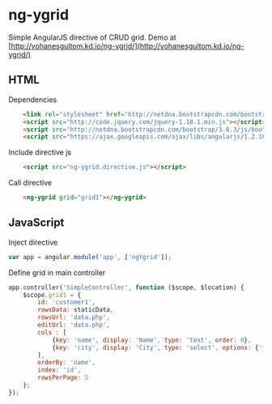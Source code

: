 ng-ygrid
========

Simple AngularJS directive of CRUD grid. Demo at [http://yohanesgultom.kd.io/ng-ygrid/](http://yohanesgultom.kd.io/ng-ygrid/)

## HTML

Dependencies
```html
	<link rel="stylesheet" href="http://netdna.bootstrapcdn.com/bootstrap/3.0.3/css/bootstrap.min.css">	
	<script src="http://code.jquery.com/jquery-1.10.1.min.js"></script>	
	<script src="http://netdna.bootstrapcdn.com/bootstrap/3.0.3/js/bootstrap.min.js"></script>	
	<script src="https://ajax.googleapis.com/ajax/libs/angularjs/1.2.10/angular.min.js"></script>
```
Include directive js
```html
	<script src="ng-ygrid.directive.js"></script>
```
Call directive
```html
	<ng-ygrid grid="grid1"></ng-ygrid>
```

## JavaScript

Inject directive
```js
var app = angular.module('app', ['ngYgrid']);
```
Define grid in main controller
```js
app.controller('SimpleController', function ($scope, $location) {
	$scope.grid1 = {
		id: 'customer1',
		rowsData: staticData,
		rowsUrl: 'data.php',
		editUrl: 'data.php',
		cols : [
			{key: 'name', display: 'Name', type: 'text', order: 0}, 
			{key: 'city', display: 'City', type: 'select', options: {'jakarta': 'Jakarta','bandung':'Bandung','bali':'Bali'}, order: 1}
		],		
		orderBy: 'name',
		index: 'id',
		rowsPerPage: 5
	};
});
```
